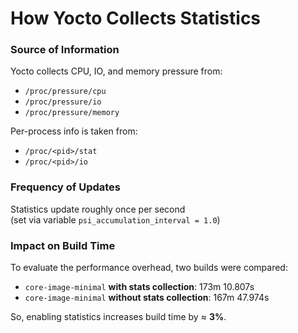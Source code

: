 # How Yocto Collects Statistics

### Source of Information

Yocto collects CPU, IO, and memory pressure from:
- `/proc/pressure/cpu`
- `/proc/pressure/io`
- `/proc/pressure/memory`

Per-process info is taken from:
- `/proc/<pid>/stat`
- `/proc/<pid>/io`

### Frequency of Updates

Statistics update roughly once per second  
(set via variable `psi_accumulation_interval = 1.0`)

### Impact on Build Time

To evaluate the performance overhead, two builds were compared:

- `core-image-minimal` **with stats collection**: 173m 10.807s  
- `core-image-minimal` **without stats collection**: 167m 47.974s

So, enabling statistics increases build time by ≈ **3%**.
